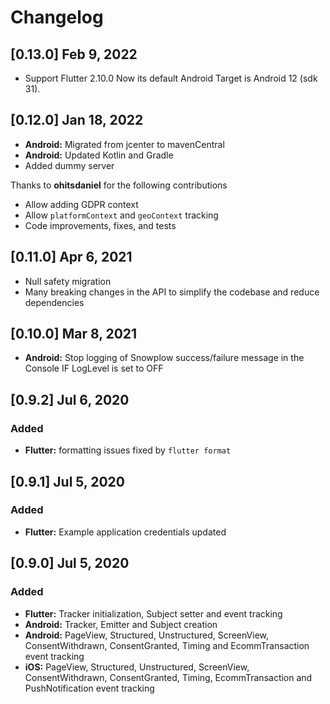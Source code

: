 # Changelog
## [0.13.0] Feb 9, 2022
- Support Flutter 2.10.0 
  Now its default Android Target is Android 12 (sdk 31).

## [0.12.0] Jan 18, 2022
- **Android:** Migrated from jcenter to mavenCentral
- **Android:** Updated Kotlin and Gradle
- Added dummy server

Thanks to **ohitsdaniel** for the following contributions
- Allow adding GDPR context
- Allow `platformContext` and `geoContext` tracking
- Code improvements, fixes, and tests

## [0.11.0] Apr 6, 2021
- Null safety migration
- Many breaking changes in the API to simplify the codebase and reduce dependencies

## [0.10.0] Mar 8, 2021
- **Android:** Stop logging of Snowplow success/failure message in the Console IF LogLevel is set to OFF

## [0.9.2] Jul 6, 2020
### Added
- **Flutter:** formatting issues fixed by `flutter format`

## [0.9.1] Jul 5, 2020
### Added
- **Flutter:** Example application credentials updated

## [0.9.0] Jul 5, 2020
### Added
- **Flutter:** Tracker initialization, Subject setter and event tracking
- **Android:** Tracker, Emitter and Subject creation
- **Android:** PageView, Structured, Unstructured, ScreenView, ConsentWithdrawn, ConsentGranted, Timing and EcommTransaction event tracking
- **iOS:** PageView, Structured, Unstructured, ScreenView, ConsentWithdrawn, ConsentGranted, Timing, EcommTransaction and PushNotification event tracking